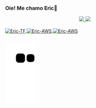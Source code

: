 ### Oie! Me chamo Eric👋
<div align="center">
  <a href="https://github.com/ericmelomp">
  <img height="200em" src="https://github-readme-stats.vercel.app/api?username=ericmelomp&show_icons=true&theme=highcontrast&include_all_commits=true&count_private=true"/>
  <img height="200em" src="https://github-readme-stats.vercel.app/api/top-langs/?username=ericmelomp&layout=compact&langs_count=7&theme=highcontrast"/>
</div>
  <div style="display: inline_block"><br>
  <img align="center" alt="Eric-TF" height="60" width="80" src="https://cdn.jsdelivr.net/gh/devicons/devicon/icons/terraform/terraform-original.svg">
  <img align="center" alt="Eric-AWS" height="60" width="80" src="https://cdn.jsdelivr.net/gh/devicons/devicon/icons/amazonwebservices/amazonwebservices-original.svg">
  <img align="center" alt="Eric-AWS" height="60" width="80" src="https://cdn.jsdelivr.net/gh/devicons/devicon/icons/git/git-original.svg">
</div>
</div>
  
  ##
  
  <div> 
  
  ![Snake animation](https://github.com/rafaballerini/rafaballerini/blob/output/github-contribution-grid-snake.svg)
 
</div>
